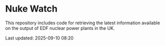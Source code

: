 # Nuke Watch

This repository includes code for retrieving the latest information available on the output of EDF nuclear power plants in the UK.

Last updated: 2025-09-10 08:20